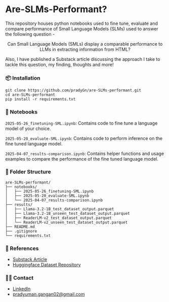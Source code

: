 # Are-SLMs-Performant?

This repository houses python notebooks used to fine tune, evaluate and compare performance of Small Language Models (SLMs) used to answer the following question -

<p align="center">Can Small Language Models (SMLs) display a comparable performance to LLMs in extracting information from HTML?</p>

Also, I have published a Substack article discussing the approach I take to tackle this question, my finding, thoughts and more!

### 📦 Installation

```
git clone https://github.com/pradyGn/are-SLMs-performant.git
cd are-SLMs-performant
pip install -r requirements.txt
```

### 🧪 Notebooks

`2025-05-26_finetuning-SML.ipynb`: Contains code to fine tune a language model of your choice.

`2025-05-20_evaluate-SML.ipynb`: Contains code to perform inference on the fine tuned language model.

`2025-04-07_results-comparison.ipynb`: Contains helper functions and usage examples to compare the performance of the fine tuned language model.

### 📁 Folder Structure
```
are-SLMs-performant/
├── notebooks/
│   ├── 2025-05-26_finetuning-SML.ipynb
│   ├── 2025-05-20_evaluate-SML.ipynb
│   └── 2025-04-07_results-comparison.ipynb
├── results/
│   ├── Llama-3.2-1B_test_dataset_output.parquet
│   ├── Llama-3.2-1B_unseen_test_dataset_output.parquet
│   ├── ReaderLM-v2_test_dataset_output.parquet
│   └── ReaderLM-v2_unseen_test_dataset_output.parquet
├── README.md
├── .gitignore
└── requirements.txt
```

### 🔗 References

- [Substack Article](https://gprady.substack.com/p/fine-tuning-small-language-models)
- [Huggingface Dataset Repository](https://huggingface.co/datasets/Jiraya/html_to_json_information_extraction_dataset)

### 🙋‍♂️ Contact

- [LinkedIn](https://www.linkedin.com/in/pradyumangangan/)
- pradyuman.gangan02@gmail.com
